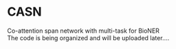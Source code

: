 # CASN
Co-attention span network with multi-task for BioNER  
The code is being organized and will be uploaded later....
